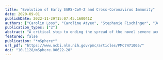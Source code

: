 ```yaml
---
title: "Evolution of Early SARS-CoV-2 and Cross-Coronavirus Immunity"
date: 2020-09-01
publishDate: 2022-11-29T15:07:45.160041Z
authors: ["Carolin Loos", "Caroline Atyeo", "Stephanie Fischinger", "John Burke", "Matthew D. Slein", "Hendrik Streeck", "Douglas Lauffenburger", "Edward T. Ryan", "Richelle C. Charles", "Galit Alter"]
publication_types: ["2"]
abstract: "A critical step to ending the spread of the novel severe acute respiratory syndrome coronavirus 2 (SARS-CoV-2) is the ability to detect, diagnose, and understand why some individuals develop mild and others develop severe disease. For example, defining the early evolutionary patterns of humoral immunity to SARS-CoV-2, and whether prevalent coronaviruses or other common infections influence the evolution of immunity, remains poorly understood but could inform diagnostic and vaccine development. Here, we deeply profiled the evolution of SARS-CoV-2 immunity, and how it is influenced by other coinfections. Our data suggest an early and rapid rise in functional humoral immunity in the first 2 weeks of infection across antigen-specific targets, which is negligibly influenced by cross-reactivity to additional common coronaviruses or common respiratory infections. These data suggest that preexisting receptor binding domain-specific immunity does not influence or bias the evolution of immunity to SARS-CoV-2 and should have negligible influence on shaping diagnostic or vaccine-induced immunity., The novel coronavirus, SARS-coronavirus (CoV)-2 (SARS-CoV-2), has caused over 17 million infections in just a few months, with disease manifestations ranging from largely asymptomatic infection to critically severe disease. The remarkable spread and unpredictable disease outcomes continue to challenge management of this infection. Among the hypotheses to explain the heterogeneity of symptoms is the possibility that exposure to other coronaviruses (CoVs), or overall higher capability to develop immunity against respiratory pathogens, may influence the evolution of immunity to SARS-CoV-2. Thus, we profiled the immune response across multiple coronavirus receptor binding domains (RBDs), respiratory viruses, and SARS-CoV-2, to determine whether heterologous immunity to other CoV-RBDs or other infections influenced the evolution of the SARS-CoV-2 humoral immune response. Overall changes in subclass, isotype, and Fc-receptor binding were profiled broadly across a cohort of 43 individuals against different coronaviruses—RBDs of SARS-CoV-2 and the more common HKU1 and NL63 viruses. We found rapid functional evolution of responses to SARS-CoV-2 over time, along with broad but relatively more time-invariant responses to the more common CoVs. Moreover, there was little evidence of correlation between SARS-CoV-2 responses and HKU1, NL63, and respiratory infection (influenza and respiratory syncytial virus) responses. These findings suggest that common viral infections including common CoV immunity, targeting the receptor binding domain involved in viral infection, do not appear to influence the rapid functional evolution of SARS-CoV-2 immunity, and thus should not impact diagnostics or shape vaccine-induced immunity., IMPORTANCE A critical step to ending the spread of the novel severe acute respiratory syndrome coronavirus 2 (SARS-CoV-2) is the ability to detect, diagnose, and understand why some individuals develop mild and others develop severe disease. For example, defining the early evolutionary patterns of humoral immunity to SARS-CoV-2, and whether prevalent coronaviruses or other common infections influence the evolution of immunity, remains poorly understood but could inform diagnostic and vaccine development. Here, we deeply profiled the evolution of SARS-CoV-2 immunity, and how it is influenced by other coinfections. Our data suggest an early and rapid rise in functional humoral immunity in the first 2 weeks of infection across antigen-specific targets, which is negligibly influenced by cross-reactivity to additional common coronaviruses or common respiratory infections. These data suggest that preexisting receptor binding domain-specific immunity does not influence or bias the evolution of immunity to SARS-CoV-2 and should have negligible influence on shaping diagnostic or vaccine-induced immunity."
featured: false
publication: "*mSphere*"
url_pdf: "https://www.ncbi.nlm.nih.gov/pmc/articles/PMC7471005/"
doi: "10.1128/mSphere.00622-20"
---
```


